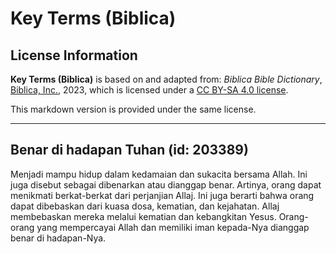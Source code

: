 # Key Terms (Biblica)

## License Information

**Key Terms (Biblica)** is based on and adapted from: _Biblica Bible Dictionary_, [Biblica, Inc.](https://www.biblica.com/), 2023, which is licensed under a [CC BY-SA 4.0 license](https://creativecommons.org/licenses/by-sa/4.0/legalcode.en).

This markdown version is provided under the same license.



--------------------------------

## Benar di hadapan Tuhan (id: 203389)

Menjadi mampu hidup dalam kedamaian dan sukacita bersama Allah. Ini juga disebut sebagai dibenarkan atau dianggap benar. Artinya, orang dapat menikmati berkat\-berkat dari perjanjian Allaj. Ini juga berarti bahwa orang dapat dibebaskan dari kuasa dosa, kematian, dan kejahatan. Allaj membebaskan mereka melalui kematian dan kebangkitan Yesus. Orang\-orang yang mempercayai Allah dan memiliki iman kepada\-Nya dianggap benar di hadapan\-Nya.


